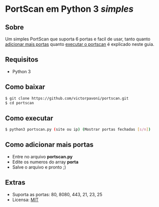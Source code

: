 # PortScan em Python 3 *simples*

## Sobre
Um simples PortScan que suporta 6 portas e facil de usar, tanto quanto [adicionar mais portas](#como-adicionar-mais-portas) quanto [executar o portscan](#como-executar) é explicado neste guia.

## Requisitos

- Python 3 

## Como baixar

```bash
$ git clone https://github.com/victorpavoni/portscan.git
$ cd portscan 
```

## Como executar

```bash
$ python3 portscan.py (site ou ip) (Mostrar portas fechadas [s/n])
```
## Como adicionar mais portas

- Entre no arquivo **portscan.py**
- Edite os numeros do array **porta**
- Salve o arquivo e pronto ;)

## Extras

- Suporta as portas: 80, 8080, 443, 21, 23, 25
- Licensa: [MIT](https://github.com/victorpavoni/portscan/blob/master/LICENSE)

